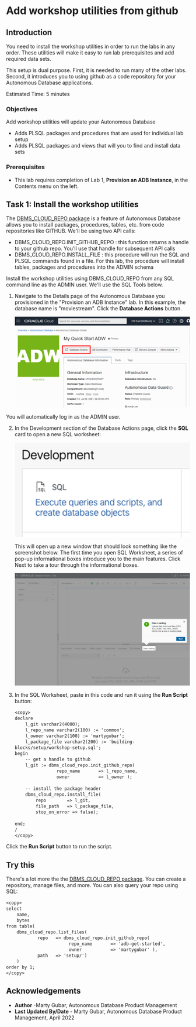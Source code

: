 # Add workshop utilities from github

## Introduction

You need to install the workshop utilities in order to run the labs in any order. These utilities will make it easy to run lab prerequisites and add required data sets.

This setup is dual purpose. First, it is needed to run many of the other labs. Second, it introduces you to using github as a code repository for your Autonomous Database applications.

Estimated Time: 5 minutes

### Objectives

Add workshop utilities will update your Autonomous Database
* Adds PLSQL packages and procedures that are used for individual lab setup
* Adds PLSQL packages and views that will you to find and install data sets


### Prerequisites

- This lab requires completion of Lab 1, **Provision an ADB Instance**, in the Contents menu on the left.

## Task 1: Install the workshop utilities

The [DBMS\_CLOUD\_REPO package](https://docs.oracle.com/en/cloud/paas/autonomous-database/adbsa/dbms-cloud-repo-package.html) is a feature of Autonomous Database allows you to install packages, procedures, tables, etc. from code repositories like GITHUB. We'll be using two API calls:
* DBMS\_CLOUD\_REPO.INIT\_GITHUB\_REPO : this function returns a handle to your github repo. You'll use that handle for subsequent API calls
* DBMS\_CLOUD\_REPO.INSTALL\_FILE : this procedure will run the SQL and PLSQL commands found in a file. For this lab, the procedure will install tables, packages and procedures into the ADMIN schema

Install the workshop utilities using DBMS\_CLOUD\_REPO from any SQL command line as the ADMIN user.  We'll use the SQL Tools below.

1. Navigate to the Details page of the Autonomous Database you provisioned in the "Provision an ADB Instance" lab. In this example, the database name is "moviestream". Click the **Database Actions** button.

    ![Click Database Actions](images/launchdbactions.png "Launch Database Actions")

You will automatically log in as the ADMIN user.

2.  In the Development section of the Database Actions page, click the **SQL** card to open a new SQL worksheet:

    ![Click the SQL card.](images/sql-tool.png "SQL Tool")

    This will open up a new window that should look something like the screenshot below. The first time you open SQL Worksheet, a series of pop-up informational boxes introduce you to the main features. Click Next to take a tour through the informational boxes.

    ![Screenshot of initial SQL Worksheet](images/sql-worksheet.png "SQL Worksheet")


3. In the SQL Worksheet, paste in this code and run it using the **Run Script** button:

    ```
    <copy>
    declare
        l_git varchar2(4000);
        l_repo_name varchar2(100) := 'common';
        l_owner varchar2(100) := 'martygubar';
        l_package_file varchar2(200) := 'building-blocks/setup/workshop-setup.sql';
    begin
        -- get a handle to github
        l_git := dbms_cloud_repo.init_github_repo(
                    repo_name       => l_repo_name,
                    owner           => l_owner );

        -- install the package header
        dbms_cloud_repo.install_file(
            repo        => l_git,
            file_path   => l_package_file,
            stop_on_error => false);

    end;
    /
    </copy>
    ```

Click the **Run Script** button to run the script.

## Try this
There's a lot more the the [DBMS\_CLOUD\_REPO package](https://docs.oracle.com/en/cloud/paas/autonomous-database/adbsa/dbms-cloud-repo-package.html). You can create a repository, manage files, and more. You can also query your repo using SQL:

```
<copy>
select
    name,
    bytes
from table(
    dbms_cloud_repo.list_files(
            repo   => dbms_cloud_repo.init_github_repo(
                        repo_name       => 'adb-get-started',
                        owner           => 'martygubar' ),
            path   => 'setup/')
    )
order by 1;    
</copy>
```


## Acknowledgements

* **Author** -Marty Gubar, Autonomous Database Product Management
* **Last Updated By/Date** - Marty Gubar, Autonomous Database Product Management, April 2022
